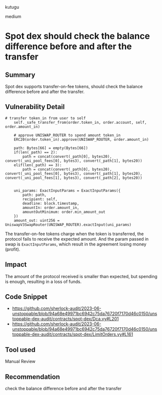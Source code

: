 kutugu

medium

# Spot dex should check the balance difference before and after the transfer

## Summary

Spot dex supports transfer-on-fee tokens, should check the balance difference before and after the transfer.

## Vulnerability Detail

```solidity
# transfer token_in from user to self
    self._safe_transfer_from(order.token_in, order.account, self, order.amount_in)

    # approve UNISWAP_ROUTER to spend amount token_in
    ERC20(order.token_in).approve(UNISWAP_ROUTER, order.amount_in)

    path: Bytes[66] = empty(Bytes[66])
    if(len(_path) == 2):
        path = concat(convert(_path[0], bytes20), convert(_uni_pool_fees[0], bytes3), convert(_path[1], bytes20))
    elif(len(_path) == 3):
        path = concat(convert(_path[0], bytes20), convert(_uni_pool_fees[0], bytes3), convert(_path[1], bytes20), convert(_uni_pool_fees[1], bytes3), convert(_path[2], bytes20))
    

    uni_params: ExactInputParams = ExactInputParams({
        path: path,
        recipient: self,
        deadline: block.timestamp,
        amountIn: order.amount_in,
        amountOutMinimum: order.min_amount_out
    })
    amount_out: uint256 = UniswapV3SwapRouter(UNISWAP_ROUTER).exactInput(uni_params)
```

The transfer-on-fee tokens charge when the token is transferred, the protocol fails to receive the expected amount.
And the param passed in swap is `ExactInputParams`, which result in the agreement losing money (profit).

## Impact

The amount of the protocol received is smaller than expected, but spending is enough, resulting in a loss of funds.

## Code Snippet

- https://github.com/sherlock-audit/2023-06-unstoppable/blob/94a68e49971bc6942c75da76720f7170d46c0150/unstoppable-dex-audit/contracts/spot-dex/Dca.vy#L201
- https://github.com/sherlock-audit/2023-06-unstoppable/blob/94a68e49971bc6942c75da76720f7170d46c0150/unstoppable-dex-audit/contracts/spot-dex/LimitOrders.vy#L161

## Tool used

Manual Review

## Recommendation

check the balance difference before and after the transfer
